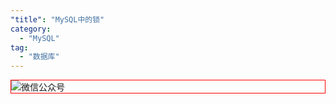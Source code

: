 ```yaml
---
"title": "MySQL中的锁"
category:
  - "MySQL"
tag:
  - "数据库"
---
```






<img style="border:1px red solid; display:block; margin:0 auto;" src="https://tianqingxiaozhu.oss-cn-shenzhen.aliyuncs.com/img/qrcode.jpg" alt="微信公众号" />


